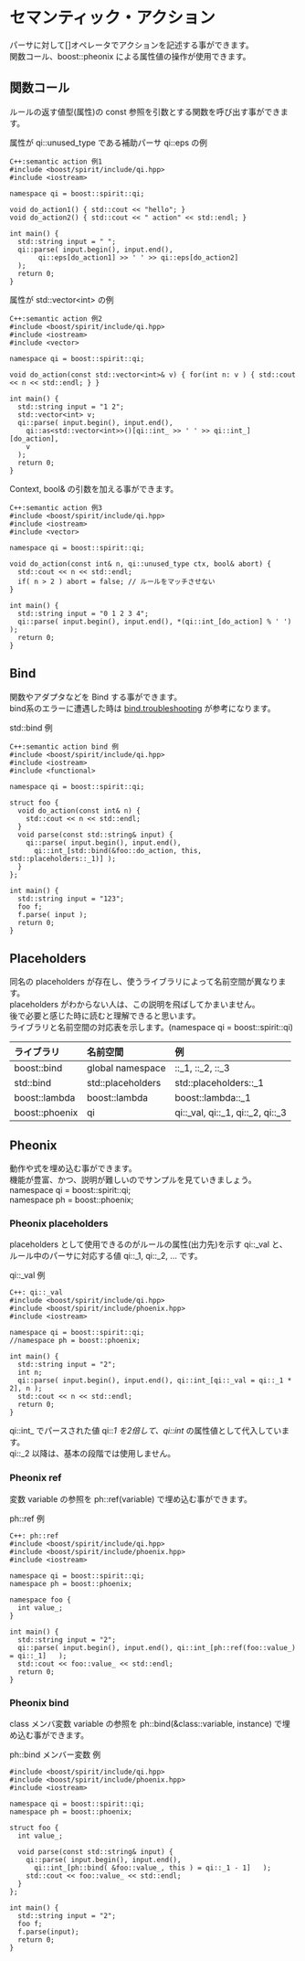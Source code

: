 # セマンティック・アクション

  パーサに対して[]オペレータでアクションを記述する事ができます。  
  関数コール、boost::pheonix による属性値の操作が使用できます。

## 関数コール

  ルールの返す値型(属性)の const 参照を引数とする関数を呼び出す事ができます。

属性が qi::unused_type である補助パーサ qi::eps の例
```
C++:semantic action 例1
#include <boost/spirit/include/qi.hpp>
#include <iostream>

namespace qi = boost::spirit::qi;

void do_action1() { std::cout << "hello"; }
void do_action2() { std::cout << " action" << std::endl; }

int main() {
  std::string input = " ";
  qi::parse( input.begin(), input.end(), 
       qi::eps[do_action1] >> ' ' >> qi::eps[do_action2]
  );
  return 0;
}
```

属性が std::vector\<int\> の例
```
C++:semantic action 例2
#include <boost/spirit/include/qi.hpp>
#include <iostream>
#include <vector>

namespace qi = boost::spirit::qi;

void do_action(const std::vector<int>& v) { for(int n: v ) { std::cout << n << std::endl; } }

int main() {
  std::string input = "1 2";
  std::vector<int> v;
  qi::parse( input.begin(), input.end(), 
    qi::as<std::vector<int>>()[qi::int_ >> ' ' >> qi::int_][do_action],
    v
  );
  return 0;
}
```

Context, bool& の引数を加える事ができます。
```
C++:semantic action 例3
#include <boost/spirit/include/qi.hpp>
#include <iostream>
#include <vector>

namespace qi = boost::spirit::qi;

void do_action(const int& n, qi::unused_type ctx, bool& abort) {
  std::cout << n << std::endl;
  if( n > 2 ) abort = false; // ルールをマッチさせない
}

int main() {
  std::string input = "0 1 2 3 4";
  qi::parse( input.begin(), input.end(), *(qi::int_[do_action] % ' ')  );
  return 0;
}
```

## Bind

  関数やアダプタなどを Bind する事ができます。  
  bind系のエラーに遭遇した時は [bind.troubleshooting](https://www.boost.org/doc/libs/1_70_0/libs/bind/doc/html/bind.html#bind.troubleshooting) が参考になります。

std::bind 例    
```
C++:semantic action bind 例
#include <boost/spirit/include/qi.hpp>
#include <iostream>
#include <functional>

namespace qi = boost::spirit::qi;

struct foo {
  void do_action(const int& n) {
    std::cout << n << std::endl;
  }
  void parse(const std::string& input) {
    qi::parse( input.begin(), input.end(), 
      qi::int_[std::bind(&foo::do_action, this, std::placeholders::_1)] ); 
  }
};

int main() {
  std::string input = "123";
  foo f;
  f.parse( input );
  return 0;
}
```

## Placeholders

  同名の placeholders が存在し、使うライブラリによって名前空間が異なります。  
  placeholders がわからない人は、この説明を飛ばしてかまいません。  
  後で必要と感じた時に読むと理解できると思います。  
  ライブラリと名前空間の対応表を示します。(namespace qi = boost::spirit::qi)  

| ライブラリ | 名前空間 | 例 |
|:--|:--|:--|
| boost::bind | global namespace | ::_1, ::_2, ::_3 |
| std::bind | std::placeholders | std::placeholders::_1 |
| boost::lambda | boost::lambda | boost::lambda::_1 |
| boost::phoenix | qi | qi::_val, qi::_1, qi::_2, qi::_3 |

## Pheonix

  動作や式を埋め込む事ができます。  
  機能が豊富、かつ、説明が難しいのでサンプルを見ていきましょう。  
  namespace qi = boost::spirit::qi;  
  namespace ph = boost::phoenix;  
  
### Pheonix placeholders
  placeholders として使用できるのがルールの属性(出力先)を示す qi::_val と、  
  ルール中のパーサに対応する値 qi::_1, qi::_2, ... です。

qi::_val 例
```
C++: qi::_val
#include <boost/spirit/include/qi.hpp>
#include <boost/spirit/include/phoenix.hpp>
#include <iostream>

namespace qi = boost::spirit::qi;
//namespace ph = boost::phoenix;

int main() {
  std::string input = "2";
  int n;
  qi::parse( input.begin(), input.end(), qi::int_[qi::_val = qi::_1 * 2], n );
  std::cout << n << std::endl;
  return 0;
}
```
  qi::int_ でパースされた値 qi::_1 を2倍して、qi::int_ の属性値として代入しています。  
  qi::_2 以降は、基本の段階では使用しません。

### Pheonix ref
  変数 variable の参照を ph::ref(variable) で埋め込む事ができます。  

ph::ref 例
```
C++: ph::ref 
#include <boost/spirit/include/qi.hpp>
#include <boost/spirit/include/phoenix.hpp>
#include <iostream>

namespace qi = boost::spirit::qi;
namespace ph = boost::phoenix;

namespace foo {
  int value_;
}

int main() {
  std::string input = "2";
  qi::parse( input.begin(), input.end(), qi::int_[ph::ref(foo::value_) = qi::_1]   );
  std::cout << foo::value_ << std::endl;
  return 0;
}
```

### Pheonix bind
  class メンバ変数 variable の参照を ph::bind(&class::variable, instance) で埋め込む事ができます。  

ph::bind メンバー変数 例
```
#include <boost/spirit/include/qi.hpp>
#include <boost/spirit/include/phoenix.hpp>
#include <iostream>

namespace qi = boost::spirit::qi;
namespace ph = boost::phoenix;

struct foo {
  int value_;

  void parse(const std::string& input) {
    qi::parse( input.begin(), input.end(), 
      qi::int_[ph::bind( &foo::value_, this ) = qi::_1 - 1]   );
    std::cout << foo::value_ << std::endl;  
  }
};

int main() {
  std::string input = "2";
  foo f;
  f.parse(input);
  return 0;
}
```

